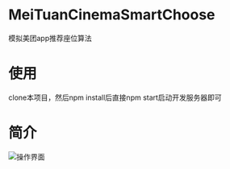 # MeiTuanCinemaSmartChoose
模拟美团app推荐座位算法
# 使用
clone本项目，然后npm install后直接npm start启动开发服务器即可
# 简介
![操作界面](https://user-gold-cdn.xitu.io/2018/8/28/16580cf688230c61?imageslim)


